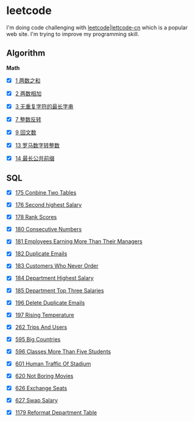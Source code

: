 # leetcode

I'm doing code challenging with [leetcode](https://leetcode.com/)|[lettcode-cn](https://leetcode-cn.com/) which is a popular web site. I'm trying to improve my programming skill. 



## Algorithm

**Math**

- [x] [1 两数之和](algorithm/twosum)
- [x] [2 两数相加](algorithm/addtwonumbers)
- [x] [3 无重复字符的最长字串](algorithm/lengthoflongestsubstring)
- [x] [7 整数反转](algorithm/reverseinteger)
- [x] [9 回文数](algorithm/palindromenumber)
- [x] [13 罗马数字转整数](algorithm/romantointeger)
- [x] [14 最长公共前缀](algorithm/longestcommonprefix)



## SQL

- [x] [175 Conbine Two Tables](sql/ConbineTwoTables)
- [x] [176 Second highest Salary](sql/SecondHighestSalary)
- [x] [178 Rank Scores](sql/RankScores)
- [x] [180 Consecutive Numbers](sql/ConsecutiveNumbers)
- [x] [181 Employees Earning More Than Their Managers](sql/EmployeeEaringMoreThanTheirManagers)
- [x] [182 Duplicate Emails](sql/DuplicateEmails)
- [x] [183 Customers Who Never Order](sql/CustomerWhoNeverOrder)
- [x] [184 Department Highest Salary](sql/DepartmentHighestSalary)
- [x] [185 Department Top Three Salaries](sql/DepartmentTopThreeSalaries)
- [x] [196 Delete Duplicate Emails](sql/DeleteDuplicateEmails)
- [x] [197 Rising Temperature](sql/RisingTemperature)
- [x] [262 Trips And Users](sql/TripsAndUsers)
- [x] [595 Big Countries](sql/BigCountries)
- [x] [596 Classes More Than Five Students](sql/ClassesMoreThanFiveStudents)
- [x] [601 Human Traffic Of Stadium](sql/HumanTrafficOfStadium)
- [x] [620 Not Boring Movies](sql/NotBoringMovies)
- [x] [626 Exchange Seats](sql/ExchangeSeats)
- [x] [627 Swap Salary](sql/SwapSalary)
- [x] [1179 Reformat Department Table](sql/ReformatDepartmentTable)

